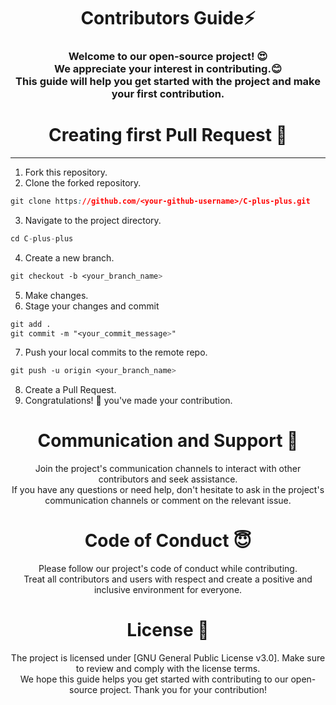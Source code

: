 <h1 align="center">Contributors Guide⚡ </h1>
<h3 align="center">Welcome to our open-source project! 😍<br> We appreciate your interest in contributing.😊 <br>This guide will help you get started with the project and make your first contribution.</h3>



<h1 align="center">Creating first Pull Request 🌟</h1>

---
1. Fork this repository.
2. Clone the forked repository.
```css
git clone https://github.com/<your-github-username>/C-plus-plus.git
```
  
3. Navigate to the project directory.
```py
cd C-plus-plus
```
4. Create a new branch.
```css
git checkout -b <your_branch_name>
```
5. Make changes.
6. Stage your changes and commit
```css
git add .
git commit -m "<your_commit_message>"
```
7. Push your local commits to the remote repo.
```css
git push -u origin <your_branch_name>
```
8. Create a Pull Request.
9. Congratulations! 🎉 you've made your contribution.



<h1 align="center">Communication and Support 💬</h1>
<p align="center">Join the project's communication channels to interact with other contributors and seek assistance.</br>If you have any questions or need help, don't hesitate to ask in the project's communication channels or comment on the relevant issue.</p>

<h1 align="center">Code of Conduct 😇</h1>
<p align="center">Please follow our project's code of conduct while contributing.</br>Treat all contributors and users with respect and create a positive and inclusive environment for everyone.</p>

<h1 align="center">License 📄</h1>
<p align="center">The project is licensed under [GNU General Public License v3.0]. Make sure to review and comply with the license terms.</br>We hope this guide helps you get started with contributing to our open-source project. Thank you for your contribution!</p>
